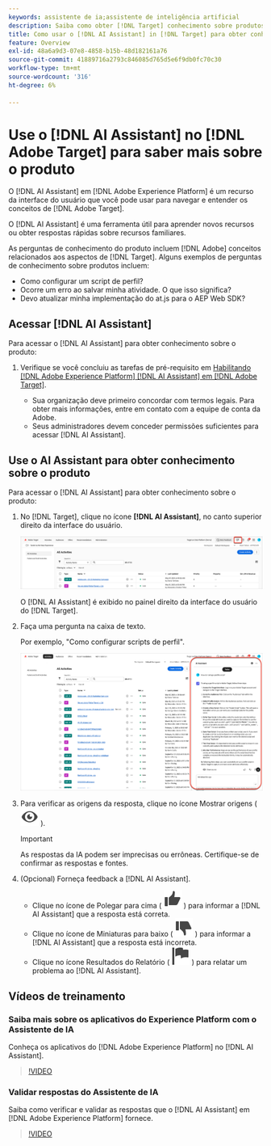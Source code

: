 ```yaml
---
keywords: assistente de ia;assistente de inteligência artificial
description: Saiba como obter [!DNL Target] conhecimento sobre produtos com [!DNL AI Assistant].
title: Como usar o [!DNL AI Assistant] in [!DNL Target] para obter conhecimento sobre o produto?
feature: Overview
exl-id: 48a6a9d3-07e8-4858-b15b-48d182161a76
source-git-commit: 41889716a2793c846085d765d5e6f9db0fc70c30
workflow-type: tm+mt
source-wordcount: '316'
ht-degree: 6%

---
```


# Use o [!DNL AI Assistant] no [!DNL Adobe Target] para saber mais sobre o produto

O [!DNL AI Assistant] em [!DNL Adobe Experience Platform] é um recurso da interface do usuário que você pode usar para navegar e entender os conceitos de [!DNL Adobe Target].

O [!DNL AI Assistant] é uma ferramenta útil para aprender novos recursos ou obter respostas rápidas sobre recursos familiares.

As perguntas de conhecimento do produto incluem [!DNL Adobe] conceitos relacionados aos aspectos de [!DNL Target]. Alguns exemplos de perguntas de conhecimento sobre produtos incluem:

* Como configurar um script de perfil?
* Ocorre um erro ao salvar minha atividade. O que isso significa? 
* Devo atualizar minha implementação do at.js para o AEP Web SDK?

## Acessar [!DNL AI Assistant]

Para acessar o [!DNL AI Assistant] para obter conhecimento sobre o produto:

1. Verifique se você concluiu as tarefas de pré-requisito em [Habilitando [!DNL Adobe Experience Platform] [!DNL AI Assistant] em [!DNL Adobe Target]](/help/main/c-intro/enabling-ai-assistant.md).

   * Sua organização deve primeiro concordar com termos legais. Para obter mais informações, entre em contato com a equipe de conta da Adobe.
   * Seus administradores devem conceder permissões suficientes para acessar [!DNL AI Assistant].

## Use o AI Assistant para obter conhecimento sobre o produto

Para acessar o [!DNL AI Assistant] para obter conhecimento sobre o produto:

1. No [!DNL Target], clique no ícone **[!DNL AI Assistant]**, no canto superior direito da interface do usuário.

   ![Ícone do Assistente de IA](/help/main/c-intro/assets/ai-assistant-icon.png)

   O [!DNL AI Assistant] é exibido no painel direito da interface do usuário do [!DNL Target].

1. Faça uma pergunta na caixa de texto.

   Por exemplo, &quot;Como configurar scripts de perfil&quot;.

   ![Assistente de IA com resposta](/help/main/c-intro/assets/ai-assistant-answer.png)

1. Para verificar as origens da resposta, clique no ícone Mostrar origens ( ![ícone Mostrar origens](/help/main/assets/icons/Visibility.svg) ).

   >[!IMPORTANT]
   >
   >As respostas da IA podem ser imprecisas ou errôneas. Certifique-se de confirmar as respostas e fontes.

1. (Opcional) Forneça feedback a [!DNL AI Assistant].

   * Clique no ícone de Polegar para cima ( ![ícone de Polegar para cima](/help/main/assets/icons/ThumbUp.svg) ) para informar a [!DNL AI Assistant] que a resposta está correta.
   * Clique no ícone de Miniaturas para baixo ( ![ícone de Miniaturas para baixo](/help/main/assets/icons/ThumbDown.svg) ) para informar a [!DNL AI Assistant] que a resposta está incorreta.
   * Clique no ícone Resultados do Relatório ( ![Ícone de resultados do relatório](/help/main/assets/icons/Flag.svg) ) para relatar um problema ao [!DNL AI Assistant].

## Vídeos de treinamento

### Saiba mais sobre os aplicativos do Experience Platform com o Assistente de IA

Conheça os aplicativos do [!DNL Adobe Experience Platform] no [!DNL AI Assistant].

>[!VIDEO](https://video.tv.adobe.com/v/3441024/?learn=on&#x26;enablevpops)

### Validar respostas do Assistente de IA

Saiba como verificar e validar as respostas que o [!DNL AI Assistant] em [!DNL Adobe Experience Platform] fornece.

>[!VIDEO](https://video.tv.adobe.com/v/3441738/?learn=on&#x26;enablevpops)
